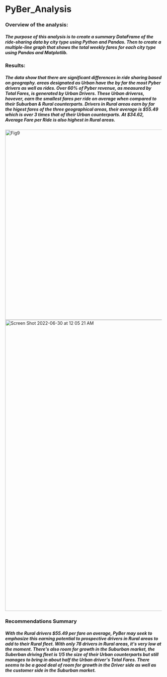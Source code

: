 # PyBer_Analysis

### Overview of the analysis:
##### The purpose of this analysis is to create a summary DataFrame of the ride-sharing data by city type using Python and Pandas. Then to create a multiple-line graph that shows the total weekly fares for each city type using Pandas and Matplotlib.

### Results:
##### The data show that there are significant differences in ride sharing based on geography. areas designated as Urban have the by far the most Pyber drivers as well as rides. Over 60% of Pyber revenue, as measured by Total Fares, is generated by Urban Drivers. These Urban driverss, hovever, earn the smallest fares per ride on average when compared to their Suburban & Rural counterparts. Drivers in Rural areas earn by far the higest fares of the three geographical areas, their average is $55.49 which is over 3 times that of their Urban counterparts. At $34.62, Average Fare per Ride is also highest in Rural areas.

 <img width="611" alt="Fig9" src="https://user-images.githubusercontent.com/105818879/176609505-49c35c8d-3376-4d21-bdf4-212e8811342a.png">
 
<img width="935" alt="Screen Shot 2022-06-30 at 12 05 21 AM" src="https://user-images.githubusercontent.com/105818879/176614342-99cf8d17-78fe-4d02-9062-72bb7ad31fcf.png">



### Recommendations Summary
##### With the  Rural drivers $55.49 per fare on average, PyBer may seek to emphasize this earning potential to prospective drivers in Rural areas to add to their Rural fleet. With only 78 drivers in Rural areas, it's very low at the moment. There's also room for growth in the Suburban market, the Suberban driving fleet is 1/5 the size of their Urban counterparts but still manages to bring in about half the Urban driver's Total Fares. There seems to be a good deal of room for growth in the Driver side as well as the customer side in the Suburban market.

